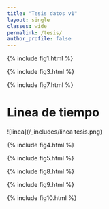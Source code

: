 ```yaml
---
title: "Tesis datos v1"
layout: single
classes: wide
permalink: /tesis/
author_profile: false
---
```

  
  
{% include fig1.html %}  

{% include fig3.html %}  

{% include fig7.html %}  
# Linea de tiempo  
  
![linea](/_includes/linea tesis.png)  
  
    

{% include fig4.html %}  

{% include fig5.html %}  

{% include fig8.html %}  

{% include fig9.html %}  

{% include fig10.html %}  